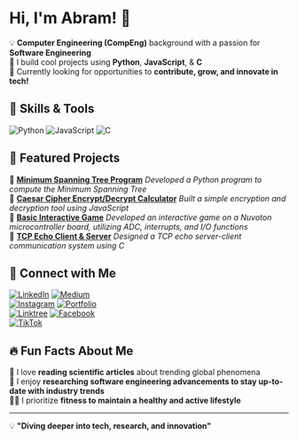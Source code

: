 # Hi, I'm Abram! 👋

💡 **Computer Engineering (CompEng)** background with a passion for **Software Engineering**<br>
🚀 I build cool projects using **Python**, **JavaScript**, & **C**<br>
🎯 Currently looking for opportunities to **contribute, grow, and innovate in tech!**

## 🚀 Skills & Tools
![Python](https://img.shields.io/badge/Python-3776AB?style=for-the-badge&logo=python&logoColor=white)
![JavaScript](https://img.shields.io/badge/JavaScript-F7DF1E?style=for-the-badge&logo=javascript&logoColor=black)
![C](https://img.shields.io/badge/C-00599C?style=for-the-badge&logo=c&logoColor=white)

## 📌 Featured Projects
🔹 **[Minimum Spanning Tree Program](https://github.com/abramdarmaputra/minimumspanningTree)**
_Developed a Python program to compute the Minimum Spanning Tree_<br>
🔹 **[Caesar Cipher Encrypt/Decrypt Calculator](https://github.com/abramdarmaputra/Caesarcipher-calc)**
_Built a simple encryption and decryption tool using JavaScript_<br>
🔹 **[Basic Interactive Game](https://github.com/abramdarmaputra/Buahahaha_Group17_Final-Project)**
_Developed an interactive game on a Nuvoton microcontroller board, utilizing ADC, interrupts, and I/O functions_<br>
🔹 **[TCP Echo Client & Server](https://github.com/abramdarmaputra/tcp-echo-fork)**
_Designed a TCP echo server-client communication system using C_

## 🔗 Connect with Me
[![LinkedIn](https://img.shields.io/badge/LinkedIn-0A66C2?style=for-the-badge&logo=linkedin&logoColor=white)](https://www.linkedin.com/in/abramdarmaputra/)
[![Medium](https://img.shields.io/badge/Medium-12100E?style=for-the-badge&logo=medium&logoColor=white)](https://medium.com/@abramdrmx)<br>
[![Instagram](https://img.shields.io/badge/Instagram-E4405F?style=for-the-badge&logo=instagram&logoColor=white)](https://www.instagram.com/abramdrmptr/)
[![Portfolio](https://img.shields.io/badge/Portfolio-24292e?style=for-the-badge&logo=github&logoColor=white)](https://drive.google.com/drive/folders/195xH79RSuFtZF5XxtARKQMlSHMyjcMHs?usp=sharing)<br>
[![Linktree](https://img.shields.io/badge/Linktree-43E660?style=for-the-badge&logo=linktree&logoColor=white)](https://linktr.ee/abramdarmaputra)
[![Facebook](https://img.shields.io/badge/Facebook-1877F2?style=for-the-badge&logo=facebook&logoColor=white)](https://www.facebook.com/abram.darmaputra.9)<br>
[![TikTok](https://img.shields.io/badge/TikTok-000000?style=for-the-badge&logo=tiktok&logoColor=white)](https://www.tiktok.com/@blueskyy___1)

## 🔥 Fun Facts About Me
🧠 I love **reading scientific articles** about trending global phenomena<br>
🔎 I enjoy **researching software engineering advancements to stay up-to-date with industry trends**<br>
🏋️‍♂️ I prioritize **fitness to maintain a healthy and active lifestyle**

---

💡 **"Diving deeper into tech, research, and innovation"**

